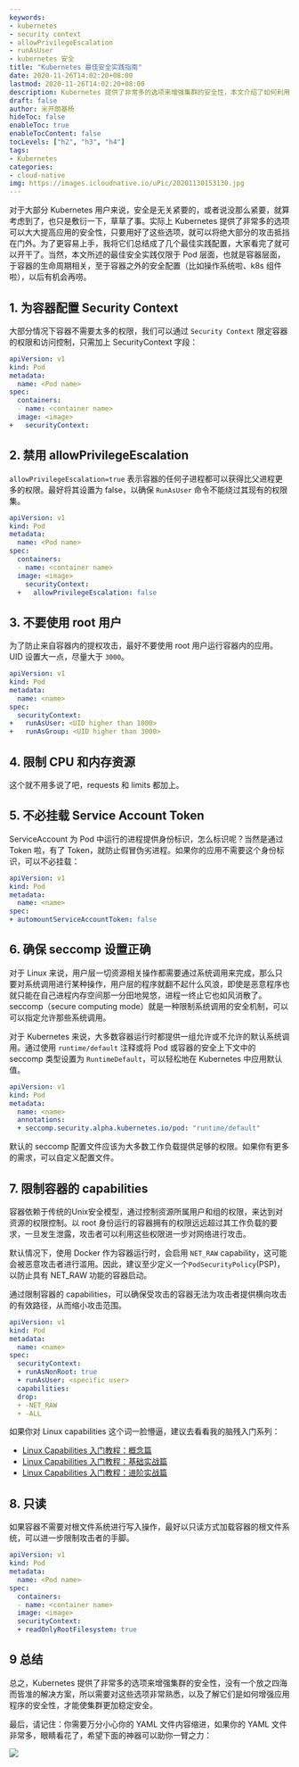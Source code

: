 ```yaml
---
keywords:
- kubernetes
- security context
- allowPrivilegeEscalation
- runAsUser
- kubernetes 安全
title: "Kubernetes 最佳安全实践指南"
date: 2020-11-26T14:02:20+08:00
lastmod: 2020-11-26T14:02:20+08:00
description: Kubernetes 提供了非常多的选项来增强集群的安全性，本文介绍了如何利用这些特性来增强集群的安全。
draft: false 
author: 米开朗基杨
hideToc: false
enableToc: true
enableTocContent: false
tocLevels: ["h2", "h3", "h4"]
tags:
- Kubernetes
categories: 
- cloud-native
img: https://images.icloudnative.io/uPic/20201130153130.jpg
---
```


对于大部分 Kubernetes 用户来说，安全是无关紧要的，或者说没那么紧要，就算考虑到了，也只是敷衍一下，草草了事。实际上 Kubernetes 提供了非常多的选项可以大大提高应用的安全性，只要用好了这些选项，就可以将绝大部分的攻击抵挡在门外。为了更容易上手，我将它们总结成了几个最佳实践配置，大家看完了就可以开干了。当然，本文所述的最佳安全实践仅限于 Pod 层面，也就是容器层面，于容器的生命周期相关，至于容器之外的安全配置（比如操作系统啦、k8s 组件啦），以后有机会再唠。

## 1. 为容器配置 Security Context

大部分情况下容器不需要太多的权限，我们可以通过 `Security Context` 限定容器的权限和访问控制，只需加上 SecurityContext 字段：

```yaml
apiVersion: v1
kind: Pod
metadata:
  name: <Pod name>
spec:
  containers:
  - name: <container name>
  image: <image>
+   securityContext:
```

## 2. 禁用 allowPrivilegeEscalation 

`allowPrivilegeEscalation=true` 表示容器的任何子进程都可以获得比父进程更多的权限。最好将其设置为 false，以确保 `RunAsUser` 命令不能绕过其现有的权限集。

```yaml
apiVersion: v1
kind: Pod
metadata:
  name: <Pod name>
spec:
  containers:
  - name: <container name>
  image: <image>
    securityContext:
  +   allowPrivilegeEscalation: false
```

## 3. 不要使用 root 用户

为了防止来自容器内的提权攻击，最好不要使用 root 用户运行容器内的应用。UID 设置大一点，尽量大于 `3000`。

```yaml
apiVersion: v1
kind: Pod
metadata:
  name: <name>
spec:
  securityContext:
+   runAsUser: <UID higher than 1000>
+   runAsGroup: <UID higher than 3000>
```

## 4. 限制 CPU 和内存资源

这个就不用多说了吧，requests 和 limits 都加上。

## 5. 不必挂载 Service Account Token

ServiceAccount 为 Pod 中运行的进程提供身份标识，怎么标识呢？当然是通过 Token 啦，有了 Token，就防止假冒伪劣进程。如果你的应用不需要这个身份标识，可以不必挂载：

```yaml
apiVersion: v1
kind: Pod
metadata:
  name: <name>
spec:
+ automountServiceAccountToken: false
```

## 6. 确保 seccomp 设置正确

对于 Linux 来说，用户层一切资源相关操作都需要通过系统调用来完成，那么只要对系统调用进行某种操作，用户层的程序就翻不起什么风浪，即使是恶意程序也就只能在自己进程内存空间那一分田地晃悠，进程一终止它也如风消散了。seccomp（secure computing mode）就是一种限制系统调用的安全机制，可以可以指定允许那些系统调用。

对于 Kubernetes 来说，大多数容器运行时都提供一组允许或不允许的默认系统调用。通过使用 `runtime/default` 注释或将 Pod 或容器的安全上下文中的 seccomp 类型设置为 `RuntimeDefault`，可以轻松地在 Kubernetes 中应用默认值。

```yaml
apiVersion: v1
kind: Pod
metadata:
  name: <name>
  annotations:
  + seccomp.security.alpha.kubernetes.io/pod: "runtime/default"
```

默认的 seccomp 配置文件应该为大多数工作负载提供足够的权限。如果你有更多的需求，可以自定义配置文件。

## 7. 限制容器的 capabilities

容器依赖于传统的Unix安全模型，通过控制资源所属用户和组的权限，来达到对资源的权限控制。以 root 身份运行的容器拥有的权限远远超过其工作负载的要求，一旦发生泄露，攻击者可以利用这些权限进一步对网络进行攻击。

默认情况下，使用 Docker 作为容器运行时，会启用 `NET_RAW` capability，这可能会被恶意攻击者进行滥用。因此，建议至少定义一个`PodSecurityPolicy`(PSP)，以防止具有 NET_RAW 功能的容器启动。

通过限制容器的 capabilities，可以确保受攻击的容器无法为攻击者提供横向攻击的有效路径，从而缩小攻击范围。

```yaml
apiVersion: v1
kind: Pod
metadata:
  name: <name>
spec:
  securityContext:
  + runAsNonRoot: true
  + runAsUser: <specific user>
  capabilities:
  drop:
  + -NET_RAW
  + -ALL
```

如果你对 Linux capabilities 这个词一脸懵逼，建议去看看我的脑残入门系列：

+ [Linux Capabilities 入门教程：概念篇](/posts/linux-capabilities-why-they-exist-and-how-they-work/)
+ [Linux Capabilities 入门教程：基础实战篇](/posts/linux-capabilities-in-practice-1/)
+ [Linux Capabilities 入门教程：进阶实战篇](/posts/linux-capabilities-in-practice-2/)

## 8. 只读

如果容器不需要对根文件系统进行写入操作，最好以只读方式加载容器的根文件系统，可以进一步限制攻击者的手脚。

```yaml
apiVersion: v1
kind: Pod
metadata:
  name: <Pod name>
spec:
  containers:
  - name: <container name>
  image: <image>
  securityContext:
  + readOnlyRootFilesystem: true
```

## 9 总结

总之，Kubernetes 提供了非常多的选项来增强集群的安全性，没有一个放之四海而皆准的解决方案，所以需要对这些选项非常熟悉，以及了解它们是如何增强应用程序的安全性，才能使集群更加稳定安全。

最后，请记住：你需要万分小心你的 YAML 文件内容缩进，如果你的 YAML 文件非常多，眼睛看花了，希望下面的神器可以助你一臂之力：

![](https://images.icloudnative.io/uPic/20201126170306.png)